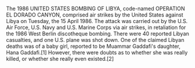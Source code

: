 The 1986 UNITED STATES BOMBING OF LIBYA, code-named OPERATION EL DORADO CANYON, comprised air strikes by the United States against Libya on Tuesday, the 15 April 1986. The attack was carried out by the U.S. Air Force, U.S. Navy and U.S. Marine Corps via air strikes, in retaliation for the 1986 West Berlin discotheque bombing. There were 40 reported Libyan casualties, and one U.S. plane was shot down. One of the claimed Libyan deaths was of a baby girl, reported to be Muammar Gaddafi's daughter, Hana Gaddafi.[1] However, there were doubts as to whether she was really killed, or whether she really even existed.[2]
